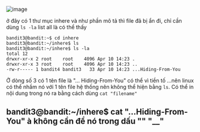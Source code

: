 ![image](https://github.com/user-attachments/assets/f7872f43-aa46-4d93-8370-8234973088d8)


ở đây có 1 thư mục inhere và như phần mô tả thì file đã bị ẩn đi, chỉ cần dùng `ls -la` list all là có thể thấy 

```
bandit3@bandit:~$ cd inhere
bandit3@bandit:~/inhere$ ls
bandit3@bandit:~/inhere$ ls -la
total 12
drwxr-xr-x 2 root    root    4096 Apr 10 14:23 .
drwxr-xr-x 3 root    root    4096 Apr 10 14:23 ..
-rw-r----- 1 bandit4 bandit3   33 Apr 10 14:23 ...Hiding-From-You
```

Ở dòng số 3 có 1 tên file là "... Hiding-From-You" có thể vì tiền tố ...nên linux có thể nhầm nó với 1 tên file hệ thống nên không thể hiện bằng `ls`. Có thể in nội dung trong nó ra bằng cách dùng `cat "filename"` 

## bandit3@bandit:~/inhere$ cat "...Hiding-From-You" à không cần để nó trong dấu "" "__"
